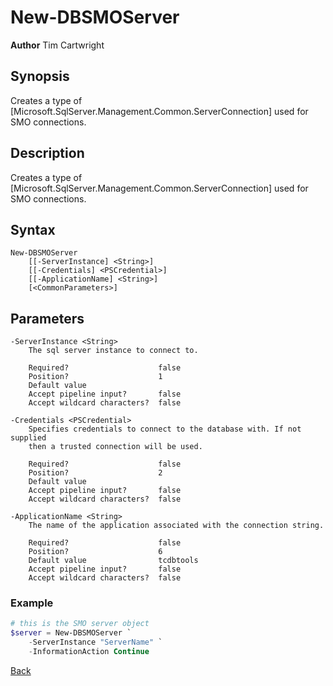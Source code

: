 # New-DBSMOServer
**Author** Tim Cartwright

## Synopsis
Creates a type of [Microsoft.SqlServer.Management.Common.ServerConnection] used for SMO connections.

## Description
Creates a type of [Microsoft.SqlServer.Management.Common.ServerConnection] used for SMO connections.


## Syntax
    New-DBSMOServer 
        [[-ServerInstance] <String>] 
        [[-Credentials] <PSCredential>] 
        [[-ApplicationName] <String>] 
        [<CommonParameters>]

## Parameters
    -ServerInstance <String>
        The sql server instance to connect to.

        Required?                    false
        Position?                    1
        Default value                
        Accept pipeline input?       false
        Accept wildcard characters?  false

    -Credentials <PSCredential>
        Specifies credentials to connect to the database with. If not supplied 
        then a trusted connection will be used.

        Required?                    false
        Position?                    2
        Default value                
        Accept pipeline input?       false
        Accept wildcard characters?  false

    -ApplicationName <String>
        The name of the application associated with the connection string.

        Required?                    false
        Position?                    6
        Default value                tcdbtools
        Accept pipeline input?       false
        Accept wildcard characters?  false

### Example

```powershell
# this is the SMO server object
$server = New-DBSMOServer `
    -ServerInstance "ServerName" `
    -InformationAction Continue
```

[Back](/README.md)